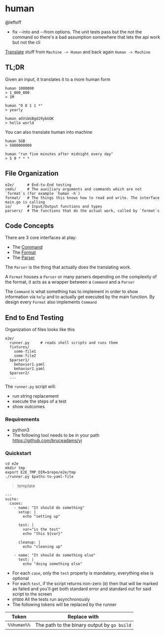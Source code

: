 human
======

@leftoff
- fix --into and --from options. The unit tests pass but the not the command so there's a bad assumption somewhere that lets the api work but not the cli

[Translate](Translate) stuff from `Machine -> Human` and back again `Human -> Machine`

## TL;DR

Given an input, it translates it to a more human form

```
human 1000000
> 1_000_000
> 1M

human "0 0 1 1 *"
> yearly 

human aGVsbG8gd29ybGQK
> hello world
```

You can also translate human into machine

```
human 5GB
> 5000000000

human "run five minutes after midnight every day"
> 5 0 * * *
```

## File Organization

```
e2e/      # End-to-End testing
cmds/     # The auxiliary arguments and commands which are not `format`s (for example `human -h`)
format/   # The things this knows how to read and write. The interface main.go is calling
io/       # Input/Output functions and types
parsers/  # The functions that do the actual work, called by `format`s
```

## Code Concepts

There are 3 core interfaces at play:

- The [Command](cmds/cmds.go#L13)
- The [Format](format/format.go#L8)
- The [Parser](parsers/parsers.go#L9)

The `Parser` is the thing that actually does the translating work.

A `Format` houses a `Parser` or many parsers depending on the complexity of the format, it acts as a wrapper between a `Command` and a `Parser`

The `Command` is what something has to implement in order to show information via `help` and to actually get executed by the main function. By design every `Format` also implements `Command`

## End to End Testing

Organization of files looks like this

  ```
  e2e/
    runner.py     # reads shell scripts and runs them
    fixtures/
      some-file1
      some-file2
    $parser1/
      behavior1.yaml
      behavior2.yaml
    $parser2/
    ...
  ```

The `runner.py` script will:
  - run string replacement
  - execute the steps of a test
  - show outcomes

### Requirements

- python3
- The following tool needs to be in your path https://github.com/bruceadams/yj

### Quickstart

```
cd e2e
mkdir tmp
export E2E_TMP_DIR=$repo/e2e/tmp
./runner.py $paths-to-yaml-file
```

> template
```
---
suite:
  cases:
    - name: "It should do something"
      setup: |
        echo "setting up"

      test: |
        var="is the test"
        echo "this ${var}"

      cleanup: |
        echo "cleaning up"

    - name: "It should do something else"
      test: |
        echo "doing something else"
```

- For each `case`, only the `test` property is mandatory, everything else is optional
- For each `test`, if the script returns non-zero (`0`) then that will be marked as failed and you'll get both standard error and standard out for said script to the screen
- `@TODO` All the tests run asynchronously
- The following tokens will be replaced by the runner


| Token       | Replace with                                |
| -----       | ------------                                |
| `%%human%%` | The path to the binary output by `go build` |
